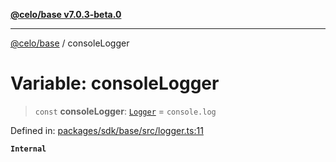[**@celo/base v7.0.3-beta.0**](../README.md)

***

[@celo/base](../README.md) / consoleLogger

# Variable: consoleLogger

> `const` **consoleLogger**: [`Logger`](../type-aliases/Logger.md) = `console.log`

Defined in: [packages/sdk/base/src/logger.ts:11](https://github.com/celo-org/developer-tooling/blob/master/packages/sdk/base/src/logger.ts#L11)

**`Internal`**
